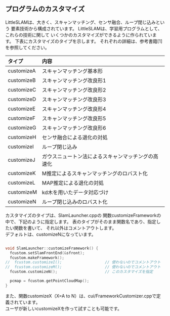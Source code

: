 ﻿## プログラムのカスタマイズ

LittleSLAMは、大きく、スキャンマッチング、センサ融合、ループ閉じ込みという
要素技術から構成されています。
LittleSLAMは、学習用プログラムとして、これらの技術に関して
いくつかのカスタマイズができるように作られています。
下表にカスタマイズのタイプを示します。
それぞれの詳細は、参考書籍[1]を参照してください。


| タイプ              | 内容         |
|:--------------------|:-------------|
| customizeA          | スキャンマッチング基本形  |
| customizeB          | スキャンマッチング改良形1 |
| customizeC          | スキャンマッチング改良形2 |
| customizeD          | スキャンマッチング改良形3 | 
| customizeE          | スキャンマッチング改良形4 |
| customizeF          | スキャンマッチング改良形5 | 
| customizeG          | スキャンマッチング改良形6 | 
| customizeH          | センサ融合による退化の対処 |
| customizeI          | ループ閉じ込み |
| customizeJ          | ガウスニュートン法によるスキャンマッチングの高速化 |
| customizeK          | M推定によるスキャンマッチングのロバスト化 |
| customizeL          | MAP推定による退化の対処 |
| customizeM          | kd木を用いたデータ対応づけ |
| customizeN          | ループ閉じ込みのロバスト化|


カスタマイズのタイプは、SlamLauncher.cppの
関数customizeFrameworkの中で、下記のように指定します。
表のタイプがそのまま関数名であり、指定したい関数を書いて、
それ以外はコメントアウトします。  
デフォルトは、customizeNになっています。

```C++

void SlamLauncher::customizeFramework() {
  fcustom.setSlamFrontEnd(&sfront);
  fcustom.makeFramework();
//  fcustom.customizeI();                   // 使わないのでコメントアウト
//  fcustom.customizeM();                   // 使わないのでコメントアウト
  fcustom.customizeN();                     // このカスタマイズを指定

  pcmap = fcustom.getPointCloudMap();
}

```  

また、関数customizeX（X=A to N）は、cui/FrameworkCustomizer.cppで定義されています。  
ユーザが新しいcustomizeXを作って試すことも可能です。


